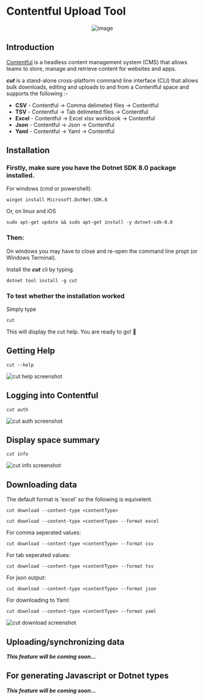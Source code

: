 # Contentful Upload Tool

<div style="text-align:center">

![image](https://raw.githubusercontent.com/andresharpe/cut/master/docs/images/cut.png)

</div>

## Introduction 

[Contentful](https://www.contentful.com/) is a headless content management system (CMS) that allows teams to store, manage and retrieve content for websites and apps.

***cut*** is a stand-alone  cross-platform command line interface (CLI) that allows bulk downloads, editing and uploads to and from a Contentful space and supports the following :-

- **CSV** - Contentful -> Comma delimeted files -> Contentful
- **TSV** - Contentful -> Tab delimeted files -> Contentful
- **Excel** - Contentful -> Excel xlsx workbook -> Contentful
- **Json** - Contentful -> Json -> Contentful
- **Yaml** - Contentful -> Yaml -> Contentful

## Installation

### Firstly, make sure you have the Dotnet SDK 8.0 package installed.

For windows (cmd or powershell):
```
winget install Microsoft.DotNet.SDK.8
```

Or, on linux and iOS
``` 
sudo apt-get update && sudo apt-get install -y dotnet-sdk-8.0
```

### Then:
On windows you may have to close and re-open the command line propt (or Windows Terminal).

Install the ***cut*** cli by typing.
```
dotnet tool install -g cut
```

### To test whether the installation worked
Simply type
```
cut
```
This will display the 
cut help. You are ready to go! 🚀

## Getting Help

```
cut --help
```
![cut help screenshot](https://raw.githubusercontent.com/andresharpe/cut/master/docs/images/help-screen.png)

## Logging into Contentful
```
cut auth
```

![cut auth screenshot](https://raw.githubusercontent.com/andresharpe/cut/master/docs/images/auth.png)

## Display space summary
``` 
cut info
```
![cut info screenshot](https://raw.githubusercontent.com/andresharpe/cut/master/docs/images/info.png)

## Downloading data
The default format is 'excel' so the following is equivelent.
```
cut download --content-type <contentType> 

cut download --content-type <contentType> --format excel
```
For comma seperated values:
```
cut download --content-type <contentType> --format csv
```
For tab seperated values:
```
cut download --content-type <contentType> --format tsv
```
For json output:
```
cut download --content-type <contentType> --format json
```
For downloading to Yaml:
```
cut download --content-type <contentType> --format yaml
```
![cut download screenshot](https://raw.githubusercontent.com/andresharpe/cut/master/docs/images/download.png)

## Uploading/synchronizing data

***This feature will be coming soon...***

## For generating Javascript or Dotnet types

***This feature will be coming soon...***
